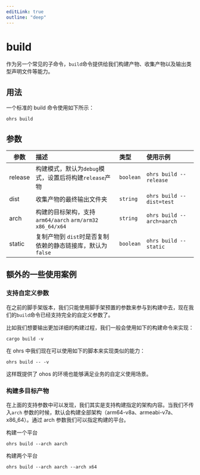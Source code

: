 ```yaml
---
editLink: true
outline: "deep"
---
```


# build

作为另一个常见的子命令，`build`命令提供给我们构建产物、收集产物以及输出类型声明文件等能力。

## 用法

一个标准的 build 命令使用如下所示：

```shell
ohrs build
```

## 参数

| 参数      | 描述                                                | 类型        | 使用示例                      |
|---------|:--------------------------------------------------|:----------|:--------------------------|
| release | 构建模式，默认为`debug`模式，设置后将构建`release`产物               | `boolean` | `ohrs build --release`    |
| dist    | 收集产物的最终输出文件夹                                      | `string`  | `ohrs build --dist=test`  |
| arch    | 构建的目标架构，支持 `arm64/aarch` `arm/arm32` `x86_64/x64` | `string`  | `ohrs build --arch=aarch` |
| static  | 复制产物到 `dist`时是否复制依赖的静态链接库，默认为`false`              | `boolean` | `ohrs build --static`     |

## 额外的一些使用案例

### 支持自定义参数

在之前的脚手架版本，我们只能使用脚手架预置的参数来参与到构建中去，现在我们的`build`命令已经支持完全的自定义参数了。

比如我们想要输出更加详细的构建过程，我们一般会使用如下的构建命令来实现：

```shell
cargo build -v
```

在 ohrs 中我们现在可以使用如下的脚本来实现类似的能力：

```shell
ohrs build -- -v
```

这样既提供了 ohos 的环境也能够满足业务的自定义使用场景。

### 构建多目标产物

在上面的支持参数中可以发现，我们其实是支持构建指定的架构内容。当我们不传入`arch`
参数的时候，默认会构建全部架构（arm64-v8a、armeabi-v7a、x86_64）。通过 arch 参数我们可以指定构建的平台。

构建一个平台

```shell
ohrs build --arch aarch
```

构建两个平台

```shell
ohrs build --arch aarch --arch x64
```